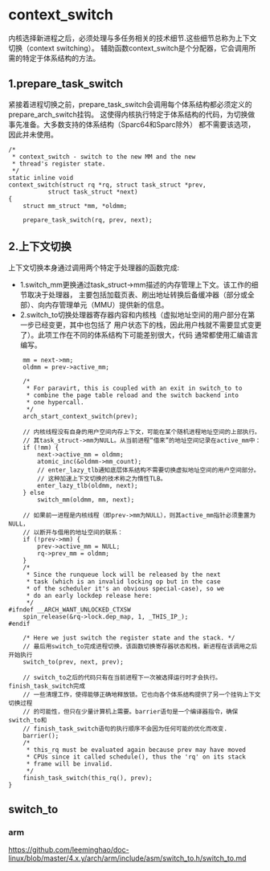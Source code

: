 context_switch
========================================

内核选择新进程之后，必须处理与多任务相关的技术细节.这些细节总称为上下文切换（context switching）。
辅助函数context_switch是个分配器，它会调用所需的特定于体系结构的方法。

1.prepare_task_switch
----------------------------------------

紧接着进程切换之前，prepare_task_switch会调用每个体系结构都必须定义的prepare_arch_switch挂钩。
这使得内核执行特定于体系结构的代码，为切换做事先准备。大多数支持的体系结构（Sparc64和Sparc除外）
都不需要该选项，因此并未使用。

```
/*
 * context_switch - switch to the new MM and the new
 * thread's register state.
 */
static inline void
context_switch(struct rq *rq, struct task_struct *prev,
           struct task_struct *next)
{
    struct mm_struct *mm, *oldmm;

    prepare_task_switch(rq, prev, next);
```

2.上下文切换
----------------------------------------

上下文切换本身通过调用两个特定于处理器的函数完成:

* 1.switch_mm更换通过task_struct->mm描述的内存管理上下文。该工作的细节取决于处理器，
  主要包括加载页表、刷出地址转换后备缓冲器（部分或全部）、向内存管理单元（MMU）提供新的信息。
* 2.switch_to切换处理器寄存器内容和内核栈（虚拟地址空间的用户部分在第一步已经变更，其中也包括了
  用户状态下的栈，因此用户栈就不需要显式变更了）。此项工作在不同的体系结构下可能差别很大，代码
  通常都使用汇编语言编写。

```
    mm = next->mm;
    oldmm = prev->active_mm;

    /*
     * For paravirt, this is coupled with an exit in switch_to to
     * combine the page table reload and the switch backend into
     * one hypercall.
     */
    arch_start_context_switch(prev);

    // 内核线程没有自身的用户空间内存上下文，可能在某个随机进程地址空间的上部执行。
    // 其task_struct->mm为NULL。从当前进程“借来”的地址空间记录在active_mm中：
    if (!mm) {
        next->active_mm = oldmm;
        atomic_inc(&oldmm->mm_count);
        // enter_lazy_tlb通知底层体系结构不需要切换虚拟地址空间的用户空间部分。
        // 这种加速上下文切换的技术称之为惰性TLB。
        enter_lazy_tlb(oldmm, next);
    } else
        switch_mm(oldmm, mm, next);

    // 如果前一进程是内核线程（即prev->mm为NULL），则其active_mm指针必须重置为NULL，
    // 以断开与借用的地址空间的联系：
    if (!prev->mm) {
        prev->active_mm = NULL;
        rq->prev_mm = oldmm;
    }
    /*
     * Since the runqueue lock will be released by the next
     * task (which is an invalid locking op but in the case
     * of the scheduler it's an obvious special-case), so we
     * do an early lockdep release here:
     */
#ifndef __ARCH_WANT_UNLOCKED_CTXSW
    spin_release(&rq->lock.dep_map, 1, _THIS_IP_);
#endif

    /* Here we just switch the register state and the stack. */
    // 最后用switch_to完成进程切换，该函数切换寄存器状态和栈，新进程在该调用之后开始执行
    switch_to(prev, next, prev);

    // switch_to之后的代码只有在当前进程下一次被选择运行时才会执行。finish_task_switch完成
    // 一些清理工作，使得能够正确地释放锁。它也向各个体系结构提供了另一个挂钩上下文切换过程
    // 的可能性，但只在少量计算机上需要。barrier语句是一个编译器指令，确保switch_to和
    // finish_task_switch语句的执行顺序不会因为任何可能的优化而改变.
    barrier();
    /*
     * this_rq must be evaluated again because prev may have moved
     * CPUs since it called schedule(), thus the 'rq' on its stack
     * frame will be invalid.
     */
    finish_task_switch(this_rq(), prev);
}
```

switch_to
----------------------------------------

### arm

https://github.com/leeminghao/doc-linux/blob/master/4.x.y/arch/arm/include/asm/switch_to.h/switch_to.md
